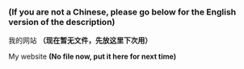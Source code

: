 ### (If you are not a Chinese, please go below for the English version of the description)

我的网站 **（现在暂无文件，先放这里下次用）**

My website **(No file now, put it here for next time)**
